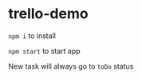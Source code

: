 # trello-demo

`npm i` to install

`npm start` to start app

New task will always go to `toDo` status

